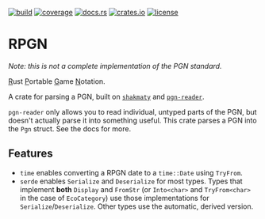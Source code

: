 [![build](https://img.shields.io/github/actions/workflow/status/tigerros/rpgn/correctness.yml?label=build)](https://github.com/tigerros/rpgn/actions/workflows/correctness.yml)
[![coverage](https://img.shields.io/codecov/c/gh/tigerros/rpgn)](https://app.codecov.io/gh/tigerros/rpgn/)
[![docs.rs](https://img.shields.io/docsrs/rpgn?logo=docs.rs&label=docs.rs)](https://docs.rs/rpgn/)
[![crates.io](https://img.shields.io/crates/v/rpgn?logo=rust)](https://crates.io/crates/rpgn)
[![license](https://img.shields.io/crates/l/rpgn)](https://github.com/tigerros/rpgn/blob/master/LICENSE)

# RPGN

*Note: this is not a complete implementation of the PGN standard.*

<ins>R</ins>ust <ins>P</ins>ortable <ins>G</ins>ame <ins>N</ins>otation.

A crate for parsing a PGN, built on [`shakmaty`](https://crates.io/crates/shakmaty) and [`pgn-reader`](https://crates.io/crates/pgn-reader).

`pgn-reader` only allows you to read individual, untyped parts of the PGN, but doesn't actually parse it into something useful.
This crate parses a PGN into the `Pgn` struct. See the docs for more.

## Features
- `time` enables converting a RPGN date to a `time::Date` using `TryFrom`.
- `serde` enables `Serialize` and `Deserialize` for most types. Types that implement **both** `Display` and `FromStr` (or `Into<char>` and `TryFrom<char>` in the case of `EcoCategory`) use those implementations for `Serialize`/`Deserialize`. Other types use the automatic, derived version.